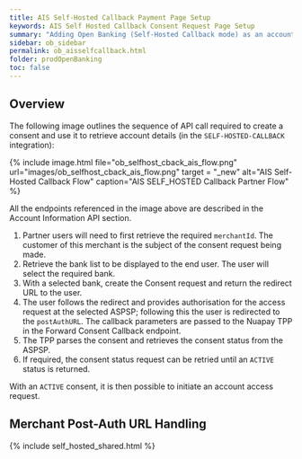 ```yaml
---
title: AIS Self-Hosted Callback Payment Page Setup
keywords: AIS Self Hosted Callback Consent Request Page Setup
summary: "Adding Open Banking (Self-Hosted Callback mode) as an account access option requires configuration as outlined below. In Self-Hosted Callback mode you must develop your own user interface."
sidebar: ob_sidebar
permalink: ob_aisselfcallback.html
folder: prodOpenBanking
toc: false
---
```


## Overview

The following image outlines the sequence of API call required to create a consent and use it to retrieve account details (in the `SELF-HOSTED-CALLBACK` integration):

{% include image.html file="ob_selfhost_cback_ais_flow.png" url="images/ob_selfhost_cback_ais_flow.png" target = "_new" alt="AIS Self-Hosted Callback Flow" caption="AIS SELF_HOSTED Callback Partner Flow" %}

All the endpoints referenced in the image above are described in the Account Information API section.

1. Partner users will need to first retrieve the required `merchantId`. The customer of this merchant is the subject of the consent request being made.
1. Retrieve the bank list to be displayed to the end user. The user will select the required bank.
1. With a selected bank, create the Consent request and return the redirect URL to the user.
1. The user follows the redirect and provides authorisation for the access request at the selected ASPSP; following this the user is redirected to the `postAuthURL`. The callback parameters are passed to the Nuapay TPP in the Forward Consent Callback endpoint.
1. The TPP parses the consent and retrieves the consent status from the ASPSP.
1. If required, the consent status request can be retried until an `ACTIVE` status is returned.

With an `ACTIVE` consent, it is then possible to initiate an account access request.
## Merchant Post-Auth URL Handling
  {% include self_hosted_shared.html %}
